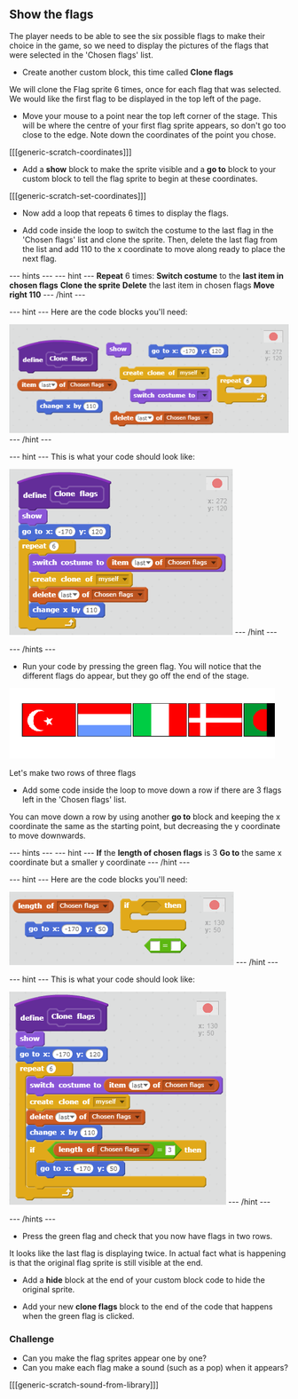 ## Show the flags

The player needs to be able to see the six possible flags to make their choice in the game, so we need to display the pictures of the flags that were selected in the 'Chosen flags' list.

+ Create another custom block, this time called **Clone flags**

We will clone the Flag sprite 6 times, once for each flag that was selected. We would like the first flag to be displayed in the top left of the page.

+ Move your mouse to a point near the top left corner of the stage. This will be where the centre of your first flag sprite appears, so don't go too close to the edge. Note down the coordinates of the point you chose.

[[[generic-scratch-coordinates]]]

+ Add a **show** block to make the sprite visible and a **go to** block to your custom block to tell the flag sprite to begin at these coordinates.

[[[generic-scratch-set-coordinates]]]

+ Now add a loop that repeats 6 times to display the flags.

+ Add code inside the loop to switch the costume to the last flag in the 'Chosen flags' list and clone the sprite. Then, delete the last flag from the list and add 110 to the x coordinate to move along ready to place the next flag.

--- hints ---
--- hint ---
**Repeat** 6 times:
**Switch costume** to the **last item in chosen flags**
**Clone the sprite**
**Delete** the last item in chosen flags
**Move right 110**
--- /hint ---

--- hint ---
Here are the code blocks you'll need:

![Display flags interim hint](images/display-flags-interim-hint.png)
--- /hint ---

--- hint ---
This is what your code should look like:

![Display flags interim solution](images/display-flags-interim-solution.png)
--- /hint ---

--- /hints ---

+ Run your code by pressing the green flag. You will notice that the different flags do appear, but they go off the end of the stage.

![Flags go off the screen](images/flags-off-the-screen.png)

Let's make two rows of three flags

+ Add some code inside the loop to move down a row if there are 3 flags left in the 'Chosen flags' list.

You can move down a row by using another **go to** block and keeping the x coordinate the same as the starting point, but decreasing the y coordinate to move downwards.

--- hints ---
--- hint ---
**If** the **length of chosen flags** is 3
**Go to** the same x coordinate but a smaller y coordinate
--- /hint ---

--- hint ---
Here are the code blocks you'll need:

![Display flags hint](images/display-flags-hint.png)
--- /hint ---

--- hint ---
This is what your code should look like:

![Display flags solution](images/display-flags-solution.png)
--- /hint ---

--- /hints ---

+ Press the green flag and check that you now have flags in two rows.

It looks like the last flag is displaying twice. In actual fact what is happening is that the original flag sprite is still visible at the end.

+ Add a **hide** block at the end of your custom block code to hide the original sprite.

+ Add your new **clone flags** block to the end of the code that happens when the green flag is clicked.


### Challenge
+ Can you make the flag sprites appear one by one?
+ Can you make each flag make a sound (such as a pop) when it appears?


[[[generic-scratch-sound-from-library]]]
